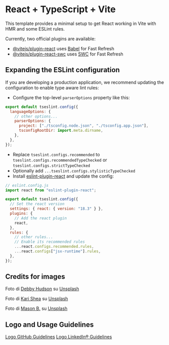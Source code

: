 # React + TypeScript + Vite

This template provides a minimal setup to get React working in Vite with HMR and some ESLint rules.

Currently, two official plugins are available:

- [@vitejs/plugin-react](https://github.com/vitejs/vite-plugin-react/blob/main/packages/plugin-react/README.md) uses [Babel](https://babeljs.io/) for Fast Refresh
- [@vitejs/plugin-react-swc](https://github.com/vitejs/vite-plugin-react-swc) uses [SWC](https://swc.rs/) for Fast Refresh

## Expanding the ESLint configuration

If you are developing a production application, we recommend updating the configuration to enable type aware lint rules:

- Configure the top-level `parserOptions` property like this:

```js
export default tseslint.config({
  languageOptions: {
    // other options...
    parserOptions: {
      project: ["./tsconfig.node.json", "./tsconfig.app.json"],
      tsconfigRootDir: import.meta.dirname,
    },
  },
});
```

- Replace `tseslint.configs.recommended` to `tseslint.configs.recommendedTypeChecked` or `tseslint.configs.strictTypeChecked`
- Optionally add `...tseslint.configs.stylisticTypeChecked`
- Install [eslint-plugin-react](https://github.com/jsx-eslint/eslint-plugin-react) and update the config:

```js
// eslint.config.js
import react from "eslint-plugin-react";

export default tseslint.config({
  // Set the react version
  settings: { react: { version: "18.3" } },
  plugins: {
    // Add the react plugin
    react,
  },
  rules: {
    // other rules...
    // Enable its recommended rules
    ...react.configs.recommended.rules,
    ...react.configs["jsx-runtime"].rules,
  },
});
```

## Credits for images

Foto di <a href="https://unsplash.com/it/@hudsoncrafted?utm_content=creditCopyText&utm_medium=referral&utm_source=unsplash">Debby Hudson</a> su <a href="https://unsplash.com/it/foto/barattolo-di-vetro-di-pennello-lotto-MzSqFPLo8CE?utm_content=creditCopyText&utm_medium=referral&utm_source=unsplash">Unsplash</a>
  
Foto di <a href="https://unsplash.com/it/@karishea?utm_content=creditCopyText&utm_medium=referral&utm_source=unsplash">Kari Shea</a> su <a href="https://unsplash.com/it/foto/macbook-pro-sopra-il-tavolo-marrone-1SAnrIxw5OY?utm_content=creditCopyText&utm_medium=referral&utm_source=unsplash">Unsplash</a>

Foto di <a href="https://unsplash.com/it/@masoncbjpg?utm_content=creditCopyText&utm_medium=referral&utm_source=unsplash">Mason B.</a> su <a href="https://unsplash.com/it/foto/pila-di-francobolli-0FbQ5wemi8Q?utm_content=creditCopyText&utm_medium=referral&utm_source=unsplash">Unsplash</a>
  
  
## Logo and Usage Guidelines
<a href="https://github.com/logos">Logo GitHub Guidelines</a>
<a href="https://brand.linkedin.com/policies">Logo LinkedIn® Guidelines</a>
  
